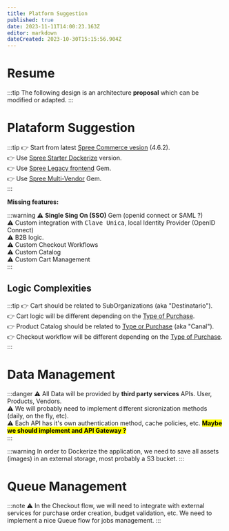 ```yaml
---
title: Platform Suggestion
published: true
date: 2023-11-11T14:00:23.163Z
editor: markdown
dateCreated: 2023-10-30T15:15:56.904Z
---
```


# Resume
:::tip
The following design is an architecture **proposal** which can be modified or adapted.
:::

# Plataform Suggestion

:::tip
👉 Start from latest [Spree Commerce vesion](https://github.com/spree/spree) (4.6.2).\
👉 Use [Spree Starter Dockerize](https://github.com/spree/spree_starter) version.\
👉 Use [Spree Legacy frontend](https://github.com/spree/spree_rails_frontend) Gem.\
👉 Use [Spree Multi-Vendor](https://github.com/spree-contrib/spree_multi_vendor) Gem.\
:::



**Missing features:**

:::warning
⚠️ **Single Sing On (SSO)** Gem (openid connect or SAML ?)\
⚠️ Custom integration with <kbd>Clave Unica</kbd>, local Identity Provider (OpenID Connect)\
⚠️ B2B logic.\
⚠️ Custom Checkout Workflows\
⚠️ Custom Catalog\
⚠️ Custom Cart Management\
:::

## Logic Complexities

:::tip
👉 Cart should be related to SubOrganizations (aka "Destinatario").\
👉 Cart logic will be different depending on the [Type of Purchase](/proyectos/nueva-tienda-digital/functionalities/purchase-type.md).\
👉 Product Catalog should be related to [Type or Purchase](/proyectos/nueva-tienda-digital/functionalities/purchase-type.md) (aka "Canal").\
👉 Checkout workflow will be different depending on the [Type of Purchase](/proyectos/nueva-tienda-digital/functionalities/purchase-type.md).\
:::


# Data Management

:::danger
⚠️ All Data will be provided by **third party services** APIs. User, Products, Vendors.\
⚠️ We will probably need to implement different sicronization methods (daily, on the fly, etc).\
⚠️ Each API has it's own authentication method, cache policies, etc. <mark>**Maybe we should implement and API Gateway ?**</mark>\
:::

:::warning
In order to Dockerize the application, we need to save all assets (images) in an external storage, most probably a S3 bucket.
:::

# Queue Management

:::note
⚠️ In the Checkout flow, we will need to integrate with external services for purchase order creation, budget validation, etc. We need to implement a nice Queue flow for jobs management.
:::

